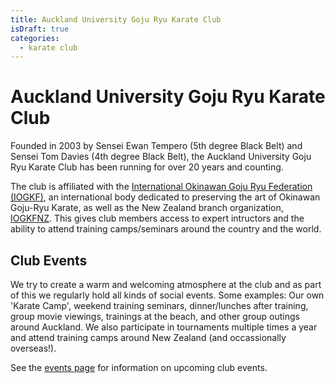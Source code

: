 ```yaml
---
title: Auckland University Goju Ryu Karate Club
isDraft: true
categories:
  - karate club
---
```


# Auckland University Goju Ryu Karate Club

Founded in 2003 by Sensei Ewan Tempero (5th degree Black Belt) and Sensei Tom Davies (4th degree Black Belt), the Auckland University Goju Ryu Karate Club has been running for over 20 years and counting.

The club is affiliated with the <a href="https://iogkf.com" target="_blank" rel="noopener noreferrer">International Okinawan Goju Ryu Federation (IOGKF)</a>, an international body dedicated to preserving the art
of Okinawan Goju-Ryu Karate, as well as the New Zealand branch organization, <a href="https://karate.org.nz" target="_blank" rel="noopener noreferrer">IOGKFNZ</a>.
This gives club members access to expert intructors and the ability to attend training camps/seminars around the country and the world.

## Club Events

We try to create a warm and welcoming atmosphere at the club and as part of this we regularly hold all kinds of social events.
Some examples: Our own 'Karate Camp', weekend training seminars, dinner/lunches after training, group movie viewings, trainings at the beach, and other group outings around Auckland. We also participate in tournaments multiple times a year and attend training camps around New Zealand (and occassionally overseas!).

See the <a href="'https://uoa-karate.club/events'">events page</a> for information on upcoming club events.
